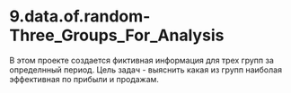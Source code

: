 # 9.data.of.random-Three_Groups_For_Analysis
 В этом проекте создается фиктивная информация для трех групп за определнный период. Цель задач - выяснить какая из групп наиболая эффективная по прибыли и продажам.

